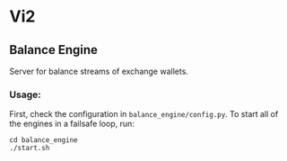 # Vi2

##  Balance Engine


Server for balance streams of exchange wallets.

### Usage:

First, check the configuration in `balance_engine/config.py`. To start all of the engines in a failsafe loop, run:

    cd balance_engine
    ./start.sh



